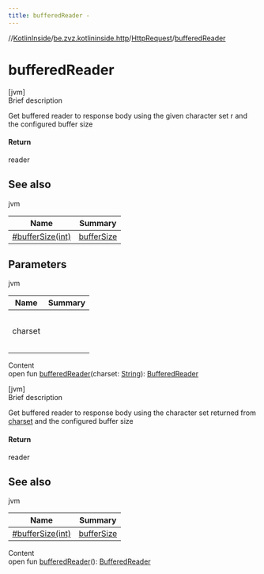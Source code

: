 ```yaml
---
title: bufferedReader -
---
```

//[KotlinInside](../../index.md)/[be.zvz.kotlininside.http](../index.md)/[HttpRequest](index.md)/[bufferedReader](buffered-reader.md)



# bufferedReader  
[jvm]  
Brief description  


Get buffered reader to response body using the given character set r and the configured buffer size



#### Return  


reader



## See also  
  
jvm  
  
|  Name|  Summary| 
|---|---|
| [#bufferSize(int)](buffer-size.md)| [bufferSize](buffer-size.md)
  


## Parameters  
  
jvm  
  
|  Name|  Summary| 
|---|---|
| charset| <br><br><br><br>
  
  
Content  
open fun [bufferedReader](buffered-reader.md)(charset: [String](https://docs.oracle.com/javase/7/docs/api/java/lang/String.html)): [BufferedReader](https://docs.oracle.com/javase/7/docs/api/java/io/BufferedReader.html)  


[jvm]  
Brief description  


Get buffered reader to response body using the character set returned from [charset](charset.md) and the configured buffer size



#### Return  


reader



## See also  
  
jvm  
  
|  Name|  Summary| 
|---|---|
| [#bufferSize(int)](buffer-size.md)| [bufferSize](buffer-size.md)
  
  
Content  
open fun [bufferedReader](buffered-reader.md)(): [BufferedReader](https://docs.oracle.com/javase/7/docs/api/java/io/BufferedReader.html)  




